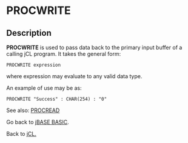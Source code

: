 # PROCWRITE

<PageHeader />

## Description

**PROCWRITE** is used to pass data back to the primary input buffer of a calling jCL program. It takes the general form:

```
PROCWRITE expression
```

where expression may evaluate to any valid data type.

An example of use may be as:

```
PROCWRITE "Success" : CHAR(254) : "0"
```

See also: [PROCREAD](./../../../jbase-basic-(jbc)/procread)

Go back to [jBASE BASIC](./../../../jbase-basic-(jbc)/jbase-basic-programmers-reference-guide).

Back to [jCL.](./../README.md)
  
<PageFooter />